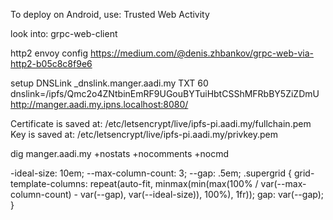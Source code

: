 
To deploy on Android, use:
Trusted Web Activity


look into:
grpc-web-client

http2 envoy config
https://medium.com/@denis.zhbankov/grpc-web-via-http2-b05c8c8f9e6


setup DNSLink
_dnslink.manger.aadi.my TXT 60 dnslink=/ipfs/Qmc2o4ZNtbinEmRF9UGouBYTuiHbtCSShMFRbBY5ZiZDmU
http://manger.aadi.my.ipns.localhost:8080/

Certificate is saved at: /etc/letsencrypt/live/ipfs-pi.aadi.my/fullchain.pem
Key is saved at:         /etc/letsencrypt/live/ipfs-pi.aadi.my/privkey.pem


dig manger.aadi.my  +nostats +nocomments +nocmd


-ideal-size: 10em;
--max-column-count: 3;
--gap: .5em;
.supergrid {
    grid-template-columns: repeat(auto-fit, minmax(min(max(100% / var(--max-column-count) - var(--gap), var(--ideal-size)), 100%), 1fr));
    gap: var(--gap);
}
